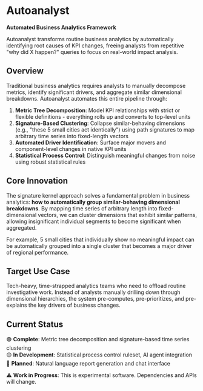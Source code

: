 # Autoanalyst

**Automated Business Analytics Framework**

Autoanalyst transforms routine business analytics by automatically identifying root causes of KPI changes, freeing analysts from repetitive "why did X happen?" queries to focus on real-world impact analysis.

## Overview

Traditional business analytics requires analysts to manually decompose metrics, identify significant drivers, and aggregate similar dimensional breakdowns. Autoanalyst automates this entire pipeline through:

1. **Metric Tree Decomposition**: Model KPI relationships with strict or flexible definitions - everything rolls up and converts to top-level units
2. **Signature-Based Clustering**: Collapse similar-behaving dimensions (e.g., "these 5 small cities act identically") using path signatures to map arbitrary time series into fixed-length vectors
3. **Automated Driver Identification**: Surface major movers and component-level changes in native KPI units
4. **Statistical Process Control**: Distinguish meaningful changes from noise using robust statistical rules

## Core Innovation

The signature kernel approach solves a fundamental problem in business analytics: **how to automatically group similar-behaving dimensional breakdowns**. By mapping time series of arbitrary length into fixed-dimensional vectors, we can cluster dimensions that exhibit similar patterns, allowing insignificant individual segments to become significant when aggregated.

For example, 5 small cities that individually show no meaningful impact can be automatically grouped into a single cluster that becomes a major driver of regional performance.

## Target Use Case

Tech-heavy, time-strapped analytics teams who need to offload routine investigative work. Instead of analysts manually drilling down through dimensional hierarchies, the system pre-computes, pre-prioritizes, and pre-explains the key drivers of business changes.

## Current Status

🟢 **Complete**: Metric tree decomposition and signature-based time series clustering  
🟡 **In Development**: Statistical process control ruleset, AI agent integration  
🔴 **Planned**: Natural language report generation and chat interface  

⚠️ **Work in Progress**: This is experimental software. Dependencies and APIs will change.
